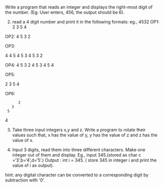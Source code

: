 Write a program that reads an integer and displays the right-most digit of the number.
(Eg: User enters, 456, the output should be 6).

2) read a 4 digit number and print it in the following formats:
eg., 4532
OP1:
2
3
5
4

OP2:
4
5
3
2


OP3:

4
4 5
4 5 3
4 5 3 2


OP4:
4 5 3 2
4 5 3
4 5
4

OP5:

2 3 5 4  


OP6:

          2
       3
     5
  4

3) Take three input integers x,y and z. Write a program to rotate their values such that, x has the value of y, y has the value of z and z has the value of x.

4) Input 3 digits, read them into three different characters. Make one integer out of them and display.
Eg., input 345.(stored as char c =‘3’,b=‘4’,d=‘5’.)
Output : int i = 345. ( store 345 in integer i and print the value of i as output).

hint: any digital character can be converted to a corresponding digit by subtraction with '0'.

